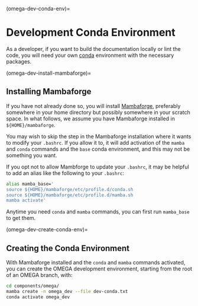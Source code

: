 (omega-dev-conda-env)=

# Development Conda Environment

As a developer, if you want to build the documentation locally or lint the 
code, you will need your own 
[conda](https://conda.io/projects/conda/en/latest/index.html) environment with 
the necessary packages.

(omega-dev-install-mambaforge)=

## Installing Mambaforge

If you have not already done so, you will install 
[Mambaforge](https://github.com/conda-forge/miniforge#mambaforge), preferably
somewhere in your home directory but possibly somewhere in your scratch space.
In what follows, we assume you have Mambaforge installed in 
`${HOME}/mambaforge`. 

You may wish to skip the step in the Mambaforge installation where it 
wants to modify your `.bashrc`.  If you allow it to, it will add
activation of the `mamba` and `conda` commands and the `base` conda 
environment, and this may not be something you want.

If you opt not to allow Mambforge to update your `.bashrc`, it may be helpful
to add an alias like the following to your `.bashrc`:

```bash
alias mamba_base='
source ${HOME}/mambaforge/etc/profile.d/conda.sh
source ${HOME}/mambaforge/etc/profile.d/mamba.sh
mamba activate'
```

Anytime you need `conda` and `mamba` commands, you can first run `mamba_base`
to get them.


(omega-dev-create-conda-env)=

## Creating the Conda Environment

With Mambaforge installed and the `conda` and `mamba` commands activated,
you can create the OMEGA development environment, starting from the root
of an OMEGA branch, with:

```bash
cd components/omega/
mamba create -n omega_dev --file dev-conda.txt
conda activate omega_dev
```
